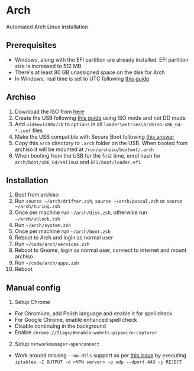 # Arch

Automated Arch Linux installation

## Prerequisites

* Windows, along with the EFI partition are already installed. EFI partition size is increased to 512 MB
* There's at least 80 GB unassigned space on the disk for Arch
* In Windows, real time is set to UTC following [this guide](https://wiki.archlinux.org/index.php/Time#UTC_in_Windows)

## Archiso

1. Download the ISO from [here](https://www.archlinux.org/download/)
2. Create the USB following [this guide](https://wiki.archlinux.org/index.php/USB_flash_installation_media#Using_Rufus) using ISO mode and not DD mode
3. Add `video=1280x720` to `options` in all `loader\entries\archiso-x86_64-*.conf` files
4. Make the USB compatible with Secure Boot following [this answer](https://unix.stackexchange.com/questions/320078/how-to-boot-arch-linux-installation-medium-with-secure-boot-enabled)
5. Copy this `arch` directory to `.arch` folder on the USB. When booted from archiso it will be mounted at `/run/archiso/bootmnt/.arch`
6. When booting from the USB for the first time, enrol hash for `arch/boot/x86_64/vmlinuz` and `EFI/boot/loader.efi`

## Installation

1. Boot from archiso
2. Run `source ~/arch/drifter.zsh`, `source ~/arch/pascal.zsh` or `source ~/arch/turing.zsh`
3. Once per machine run `~/arch/disk.zsh`, otherwise run `~/arch/unlock.zsh`
4. Run `~/arch/system.zsh`
5. Once per machine run `~/arch/boot.zsh`
6. Reboot to Arch and login as normal user
7. Run `~/code/arch/services.zsh`
8. Reboot to Gnome, login as normal user, connect to internet and mount archiso
9. Run `~/code/arch/apps.zsh`
10. Reboot

## Manual config

1. Setup Chrome
  - For Chromium, add Polish language and enable it for spell check
  - For Google Chrome, enable enhanced spell check
  - Disable continuing in the background
  - Enable `chrome://flags/#enable-webrtc-pipewire-capturer`
2. Setup `networkmanager-openconnect`
  - Work around missing `--no-dtls` support as per [this issue](https://gitlab.gnome.org/GNOME/NetworkManager-openconnect/issues/7) by executing `iptables -I OUTPUT -d <VPN server> -p udp --dport 443 -j REJECT`

